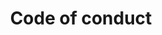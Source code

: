---
layout: text-home
template-title: Text
template-description: Long form content with a variety of typographical elements including various headings, links, tables and lists.
title: Code of conduct
description: 18F can help agencies with the process of developing an effective data strategy. Our principles of user-centered design, agile, and iterative delivery can increase your agencies’ chance for success in using data more effectively.
source-domain: gsa.gov
source-url: https://handbook.tts.gsa.gov/code-of-conduct/

---